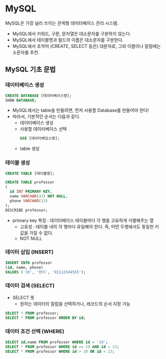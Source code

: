# MySQL
MySQL은 가장 널리 쓰이는 관계형 데이터베이스 관리 시스템.
  - MySQL에서 키워드, 구문, 문자열은 대소문자를 구분하지 않는다.
  - MySQL에서 테이블명과 필드의 이름은 대소문자를 구분한다.
  - MySQL에서 조작어 (CREATE, SELECT 등은) 대문자로, 그외 이름이나 칼럼에는 소문자를 추천.

## MySQL 기초 문법

### 데이터베이스 생성
```sql
CREATE DATABASE [데이터베이스명];
SHOW DATABASE;
``` 
- MySQL에서는 table을 만들려면, 먼저 사용할 Database를 만들어야 한다!
- 따라서, 기본적인 순서는 다음과 같다.
  - 데이터베이스 생성
  - 사용할 데이터베이스 선택
    ```sql
    USE [데이터베잉스명];
    ```
  - table 생성

### 테이블 생성
```sql
CREATE TABLE [테이블명];
```
```sql
CREATE TABLE professor
(
  id INT PRIMARY KEY,
  name VARCHAR(32) NOT NULL,
  phone VARCHAR(32)
);
DESCRIBE professor;
```
  - primary key 특징 : 데이터베이스 테이블마다 각 행을 고유하게 식별해주는 열
    - 고유성 : 테이블 내의 각 행마다 유일해야 한다. 즉, 어떤 두행에서도 동일한 키값을 가질 수 없다.
    - NOT NULL

### 데이터 삽입 (INSERT)
```sql
INSERT INTO professor
(id, name, phone(
VALUES ('19', '현지', '01112344555');
```

### 데이터 검색 (SELECT)
- SELECT 뜻
  - 원하는 데이터의 칼럼을 선택하거나, 레코드의 순서 지정 가능

```sql
SELECT * FROM professor;
SELECT * FROM professor ORDER BY id;
```

### 데이터 조건 선택 (WHERE)
```sql
SELECT id,name FROM professor WHERE id = '19';
SELECT * FROM professor WHERE id >= 19 AND id < 23;
SELECT * FROM professor WHERE id > 20 OR id < 23;
```
